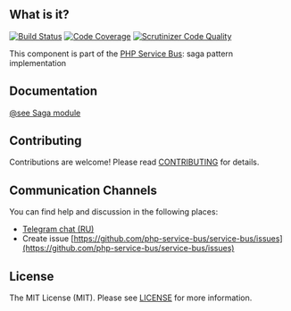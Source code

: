 ## What is it?
[![Build Status](https://travis-ci.org/php-service-bus/sagas.svg?branch=v3.3)](https://travis-ci.org/php-service-bus/sagas)
[![Code Coverage](https://scrutinizer-ci.com/g/php-service-bus/sagas/badges/coverage.png?b=v3.3)](https://scrutinizer-ci.com/g/php-service-bus/sagas/?branch=v3.3)
[![Scrutinizer Code Quality](https://scrutinizer-ci.com/g/php-service-bus/sagas/badges/quality-score.png?b=v3.3)](https://scrutinizer-ci.com/g/php-service-bus/sagas/?branch=v3.3)

This component is part of the [PHP Service Bus](https://github.com/php-service-bus/service-bus): saga pattern implementation

## Documentation
[@see Saga module](https://github.com/php-service-bus/documentation/blob/master/pages/modules/sagas.md)

## Contributing
Contributions are welcome! Please read [CONTRIBUTING](CONTRIBUTING.md) for details.

## Communication Channels
You can find help and discussion in the following places:
* [Telegram chat (RU)](https://t.me/php_service_bus)
* Create issue [https://github.com/php-service-bus/service-bus/issues](https://github.com/php-service-bus/service-bus/issues)

## License

The MIT License (MIT). Please see [LICENSE](LICENSE.md) for more information.
